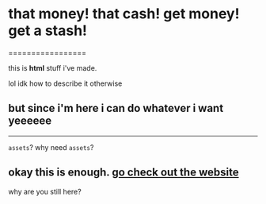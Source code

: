 # that money! that cash! get money! get a stash!
=================

this is **html** stuff i've made. 

lol idk how to describe it otherwise

## but since i'm here i can do whatever i want yeeeeee
------------

`assets`? why need `assets`?

okay this is enough. [go check out the website](zagyen8913.github.io)
-------------------


























why are you still here?
